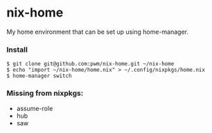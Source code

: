 # nix-home

My home environment that can be set up using home-manager.

### Install

```
$ git clone git@github.com:pwm/nix-home.git ~/nix-home
$ echo "import ~/nix-home/home.nix" > ~/.config/nixpkgs/home.nix
$ home-manager switch
```

### Missing from nixpkgs:
- assume-role
- hub
- saw
